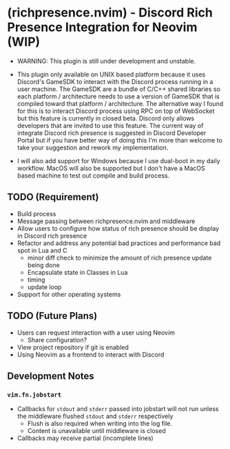 # (richpresence.nvim) - Discord Rich Presence Integration for Neovim (WIP)

- WARNING: This plugin is still under development and unstable.

- This plugin only available on UNIX based platform because it uses Discord's
 GameSDK to interact with the Discord process running in a user machine. The 
 GameSDK are a bundle of C/C++ shared libraries so each platform / architecture 
 needs to use a version of GameSDK that is compiled toward that platform / 
 architecture. The alternative way I found for this is to interact Discord 
 process using RPC on top of WebSocket but this feature is currently in closed 
 beta. Discord only allows developers that are invited to use this feature. The 
 current way of integrate Discord rich presence is suggested in Discord Developer 
 Portal but if you have better way of doing this I'm more than welcome to 
 take your suggestion and rework my implementation.
- I will also add support for Windows because I use dual-boot in my daily 
workflow. MacOS will also be supported but I don't have a MacOS based machine to
test out compile and build process.
 
## TODO (Requirement)

- Build process
- Message passing between richpresence.nvim and middleware
- Allow users to configure how status of rich presence should be display in 
Discord rich presence
- Refactor and address any potential bad practices and performance bad spot in 
Lua and C
    - minor diff check to minimize the amount of rich presence update being done
    - Encapsulate state in Classes in Lua
    - timing
    - update loop
- Support for other operating systems

## TODO (Future Plans)

- Users can request interaction with a user using Neovim
    - Share configuration?
- View project repository if git is enabled
- Using Neovim as a frontend to interact with Discord

## Development Notes

### `vim.fn.jobstart`

- Callbacks for `stdout` and `stderr` passed into jobstart will not run unless 
the middleware flushed `stdout` and `stderr` respectively
    - Flush is also required when writing into the log file.
    - Content is unavailable until middleware is closed
- Callbacks may receive partial (incomplete lines)
